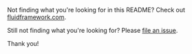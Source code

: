 Not finding what you're looking for in this README? Check out [fluidframework.com](https://fluidframework.com/docs/).

Still not finding what you're looking for? Please [file an issue](https://github.com/microsoft/FluidFramework/wiki/Submitting-Bugs-and-Feature-Requests).

Thank you!

